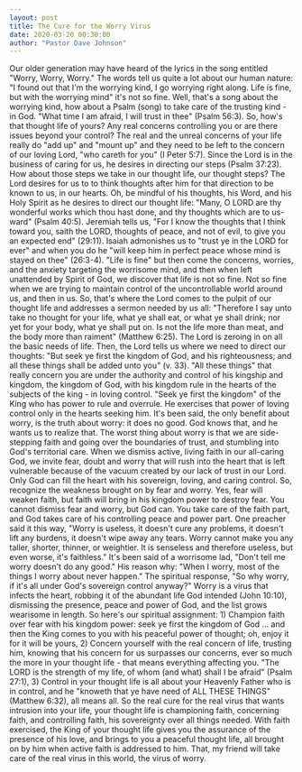 ```yaml
---
layout: post
title: The Cure for the Worry Virus 
date: 2020-03-20 00:30:00
author: "Pastor Dave Johnson"
---
```


 Our older generation may have heard of the lyrics in the song entitled "Worry, Worry, Worry."  The words tell us quite a lot about our human nature: "I found out that I'm the worrying kind, I go worrying right along.  Life is fine, but with the worrying mind" it's not so fine.  Well, that's a song about the worrying kind, how about a Psalm (song) to take care of the trusting kind - in God.  "What time I am afraid, I will trust in thee" (Psalm 56:3).  So, how's that thought life of yours?  Any real concerns controlling you or are there issues beyond your control?  The real and the unreal concerns of your life really do "add up" and "mount up" and they need to be left to the concern of our loving Lord, "who careth for you" (I Peter 5:7).  Since the Lord is in the business of caring for us, he desires in directing our steps (Psalm 37:23).  How about those steps we take in our thought life, our thought steps?  The Lord desires for us to to think thoughts after him for that direction to be known to us, in our hearts.  Oh, be mindful of his thoughts, his Word, and his Holy Spirit as he desires to direct our thought life: "Many, O LORD are thy wonderful works which thou hast done, and thy thoughts which are to us-ward" (Psalm 40:5).  Jeremiah tells us, "For I know the thoughts that I think toward you, saith the LORD, thoughts of peace, and not of evil, to give you an expected end" (29:11).  Isaiah admonishes us to "trust ye in the LORD for ever" and when you do he "will keep him in perfect peace whose mind is stayed on thee" (26:3-4).  "Life is fine" but then come the concerns, worries, and the anxiety targeting the worrisome mind, and then when left unattended by Spirit of God, we discover that life is not so fine.  Not so fine when we are trying to maintain control of the uncontrollable world around us, and then in us.  So, that's where the Lord comes to the pulpit of our thought life and addresses a sermon needed by us all: "Therefore I say unto take no thought for your life, what ye shall eat, or what ye shall drink; nor yet for your body, what ye shall put on.  Is not the life more than meat, and the body more than raiment" (Matthew 6:25).  The Lord is zeroing in on all the basic needs of life.  Then, the Lord tells us where we need to direct our thoughts: "But seek ye first the kingdom of God, and his righteousness; and all these things shall be added unto you" (v. 33).  "All these things" that really concern you are under the authority and control of his kingship and kingdom, the kingdom of God, with his kingdom rule in the hearts of the  subjects of the king - in loving control.  "Seek ye first the kingdom" of the King who has power to rule and overrule.  He exercises that power of loving control only in the hearts seeking
him.  It's been said, the only benefit about worry, is the truth about worry: it does no good.  God knows that, and he wants us to realize that.  The worst thing about worry is that we are side-stepping faith and going over the boundaries of trust, and stumbling into God's territorial care.  When we dismiss active, living faith in our all-caring God, we invite fear, doubt and worry that will rush into the heart that is left vulnerable because of the vacuum created by our lack of trust in our Lord.  Only God can fill the heart with his sovereign, loving, and caring control.  So, recognize the weakness brought on by fear and worry.  Yes, fear will weaken faith, but faith will bring in his kingdom power to destroy fear.  You cannot dismiss fear and worry, but God can.  You take care of the faith part, and God takes care of his controlling peace and power part.   One preacher said it this way, "Worry is useless, it doesn't cure any problems, it doesn't lift any burdens, it doesn't wipe away any tears.  Worry cannot make you any taller, shorter, thinner, or weightier.  It is senseless  and therefore useless, but even worse, it's faithless."  It's been said of a worrisome lad, "Don't tell me worry doesn't do any good."  His reason why: "When I worry, most of the things I worry about never happen."  The spiritual response, "So why worry, if it's all under God's sovereign control anyway?"   Worry is a virus that infects the heart, robbing it of the abundant life God intended (John 10:10), dismissing the presence, peace and power of God, and the list grows wearisome in length.  So here's our spiritual assignment:  1) Champion faith over fear with his kingdom power: seek ye first the kingdom of God ... and then the King comes to you with his peaceful power of thought; oh, enjoy it for it will be yours,  2) Concern yourself with the real concern of life, trusting him, knowing that his concern for us surpasses our concerns, ever so much the more in your thought life - that means everything affecting you.  "The LORD is the strength of my life, of whom (and what) shall I be afraid" (Psalm 27:1),  3) Control in your thought life is all about your Heavenly Father who is in control, and he "knoweth that ye have need of ALL THESE THINGS" (Matthew 6:32), all means all.  So the real cure for the real virus that wants intrusion into your life, your thought life is championing faith, concerning faith, and controlling faith, his sovereignty over all things needed.  With faith exercised, the King of your thought life gives you the assurance of the presence of his love, and brings to you a  peaceful thought life, all brought on by him when active faith is addressed to him.  That, my friend will take care of the real virus in this world, the virus of worry.